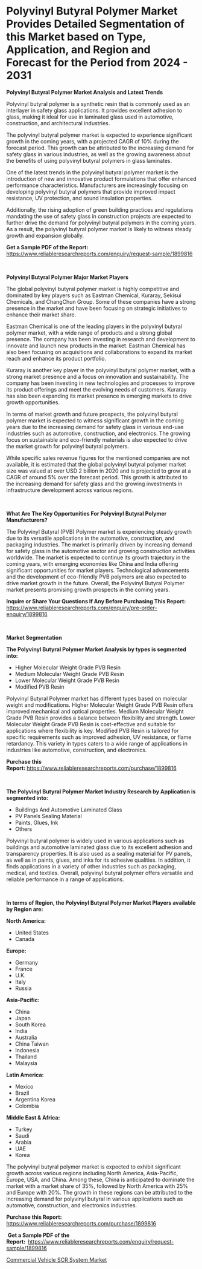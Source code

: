 <p><h1>Polyvinyl Butyral Polymer Market Provides Detailed Segmentation of this Market based on Type, Application, and Region and Forecast for the Period from 2024 - 2031</h1></p><p><strong>Polyvinyl Butyral Polymer Market Analysis and Latest Trends</strong></p>
<p><p>Polyvinyl butyral polymer is a synthetic resin that is commonly used as an interlayer in safety glass applications. It provides excellent adhesion to glass, making it ideal for use in laminated glass used in automotive, construction, and architectural industries.</p><p>The polyvinyl butyral polymer market is expected to experience significant growth in the coming years, with a projected CAGR of 10% during the forecast period. This growth can be attributed to the increasing demand for safety glass in various industries, as well as the growing awareness about the benefits of using polyvinyl butyral polymers in glass laminates.</p><p>One of the latest trends in the polyvinyl butyral polymer market is the introduction of new and innovative product formulations that offer enhanced performance characteristics. Manufacturers are increasingly focusing on developing polyvinyl butyral polymers that provide improved impact resistance, UV protection, and sound insulation properties.</p><p>Additionally, the rising adoption of green building practices and regulations mandating the use of safety glass in construction projects are expected to further drive the demand for polyvinyl butyral polymers in the coming years. As a result, the polyvinyl butyral polymer market is likely to witness steady growth and expansion globally.</p></p>
<p><strong>Get a Sample PDF of the Report:&nbsp;</strong> <a href="https://www.reliableresearchreports.com/enquiry/request-sample/1899816">https://www.reliableresearchreports.com/enquiry/request-sample/1899816</a></p>
<p>&nbsp;</p>
<p><strong>Polyvinyl Butyral Polymer Major Market Players</strong></p>
<p><p>The global polyvinyl butyral polymer market is highly competitive and dominated by key players such as Eastman Chemical, Kuraray, Sekisui Chemicals, and ChangChun Group. Some of these companies have a strong presence in the market and have been focusing on strategic initiatives to enhance their market share.</p><p>Eastman Chemical is one of the leading players in the polyvinyl butyral polymer market, with a wide range of products and a strong global presence. The company has been investing in research and development to innovate and launch new products in the market. Eastman Chemical has also been focusing on acquisitions and collaborations to expand its market reach and enhance its product portfolio.</p><p>Kuraray is another key player in the polyvinyl butyral polymer market, with a strong market presence and a focus on innovation and sustainability. The company has been investing in new technologies and processes to improve its product offerings and meet the evolving needs of customers. Kuraray has also been expanding its market presence in emerging markets to drive growth opportunities.</p><p>In terms of market growth and future prospects, the polyvinyl butyral polymer market is expected to witness significant growth in the coming years due to the increasing demand for safety glass in various end-use industries such as automotive, construction, and electronics. The growing focus on sustainable and eco-friendly materials is also expected to drive the market growth for polyvinyl butyral polymers.</p><p>While specific sales revenue figures for the mentioned companies are not available, it is estimated that the global polyvinyl butyral polymer market size was valued at over USD 2 billion in 2020 and is projected to grow at a CAGR of around 5% over the forecast period. This growth is attributed to the increasing demand for safety glass and the growing investments in infrastructure development across various regions.</p></p>
<p>&nbsp;</p>
<p><strong>What Are The Key Opportunities For Polyvinyl Butyral Polymer Manufacturers?</strong></p>
<p><p>The Polyvinyl Butyral (PVB) Polymer market is experiencing steady growth due to its versatile applications in the automotive, construction, and packaging industries. The market is primarily driven by increasing demand for safety glass in the automotive sector and growing construction activities worldwide. The market is expected to continue its growth trajectory in the coming years, with emerging economies like China and India offering significant opportunities for market players. Technological advancements and the development of eco-friendly PVB polymers are also expected to drive market growth in the future. Overall, the Polyvinyl Butyral Polymer market presents promising growth prospects in the coming years.</p></p>
<p><strong>Inquire or Share Your Questions If Any Before Purchasing This Report:</strong> <a href="https://www.reliableresearchreports.com/enquiry/pre-order-enquiry/1899816">https://www.reliableresearchreports.com/enquiry/pre-order-enquiry/1899816</a></p>
<p>&nbsp;</p>
<p><strong>Market Segmentation</strong></p>
<p><strong>The Polyvinyl Butyral Polymer Market Analysis by types is segmented into:</strong></p>
<p><ul><li>Higher Molecular Weight Grade PVB Resin</li><li>Medium Molecular Weight Grade PVB Resin</li><li>Lower Molecular Weight Grade PVB Resin</li><li>Modified PVB Resin</li></ul></p>
<p><p>Polyvinyl Butyral Polymer market has different types based on molecular weight and modifications. Higher Molecular Weight Grade PVB Resin offers improved mechanical and optical properties. Medium Molecular Weight Grade PVB Resin provides a balance between flexibility and strength. Lower Molecular Weight Grade PVB Resin is cost-effective and suitable for applications where flexibility is key. Modified PVB Resin is tailored for specific requirements such as improved adhesion, UV resistance, or flame retardancy. This variety in types caters to a wide range of applications in industries like automotive, construction, and electronics.</p></p>
<p><strong>Purchase this Report:&nbsp;</strong><a href="https://www.reliableresearchreports.com/purchase/1899816">https://www.reliableresearchreports.com/purchase/1899816</a></p>
<p>&nbsp;</p>
<p><strong>The Polyvinyl Butyral Polymer Market Industry Research by Application is segmented into:</strong></p>
<p><ul><li>Buildings And Automotive Laminated Glass</li><li>PV Panels Sealing Material</li><li>Paints, Glues, Ink</li><li>Others</li></ul></p>
<p><p>Polyvinyl butyral polymer is widely used in various applications such as buildings and automotive laminated glass due to its excellent adhesion and transparency properties. It is also used as a sealing material for PV panels, as well as in paints, glues, and inks for its adhesive qualities. In addition, it finds applications in a variety of other industries such as packaging, medical, and textiles. Overall, polyvinyl butyral polymer offers versatile and reliable performance in a range of applications.</p></p>
<p>&nbsp;</p>
<p><strong>In terms of Region, the Polyvinyl Butyral Polymer Market Players available by Region are:</strong></p>
<p>
    <p> <strong> North America: </strong>
        <ul>
            <li>United States</li>
            <li>Canada</li>
        </ul>
        </p> 
    <p> <strong> Europe: </strong>
        <ul>
            <li>Germany</li>
            <li>France</li>
            <li>U.K.</li>
            <li>Italy</li>
            <li>Russia</li>
        </ul>
        </p> 
    <p> <strong> Asia-Pacific: </strong>
        <ul>
            <li>China</li>
            <li>Japan</li>
            <li>South Korea</li>
            <li>India</li>
            <li>Australia</li>
            <li>China Taiwan</li>
            <li>Indonesia</li>
            <li>Thailand</li>
            <li>Malaysia</li>
        </ul>
        </p> 
    <p> <strong> Latin America: </strong>
        <ul>
            <li>Mexico</li>
            <li>Brazil</li>
            <li>Argentina Korea</li>
            <li>Colombia</li>
        </ul>
        </p> 
    <p> <strong> Middle East & Africa: </strong>
        <ul>
            <li>Turkey</li>
            <li>Saudi</li>
            <li>Arabia</li>
            <li>UAE</li>
            <li>Korea</li>
        </ul>
    </p>
    </p>
<p><p>The polyvinyl butyral polymer market is expected to exhibit significant growth across various regions including North America, Asia-Pacific, Europe, USA, and China. Among these, China is anticipated to dominate the market with a market share of 35%, followed by North America with 25% and Europe with 20%. The growth in these regions can be attributed to the increasing demand for polyvinyl butyral in various applications such as automotive, construction, and electronics industries.</p></p>
<p><strong>Purchase this Report: </strong><a href="https://www.reliableresearchreports.com/purchase/1899816">https://www.reliableresearchreports.com/purchase/1899816</a></p>
<p>&nbsp;<strong>Get a Sample PDF of the Report:&nbsp;&nbsp;</strong><a href="https://www.reliableresearchreports.com/enquiry/request-sample/1899816">https://www.reliableresearchreports.com/enquiry/request-sample/1899816</a></p>
<p><strong></strong></p>
<p><p><a href="https://invited-way-688.notion.site/Commercial-Vehicle-SCR-System-Market-Size-Global-Industry-Overview-Market-Segmentation-and-Forecas-d5c12e7b4ee342bab7d62d7d04bfd340">Commercial Vehicle SCR System Market</a></p></p>